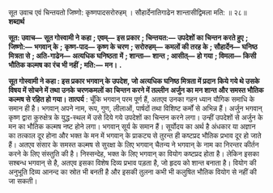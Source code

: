  

सूत उवाच एवं चिन्तयतो जिष्णो: कृष्णपादसरोरुहम् । सौहार्देनातिगाढेन शान्तासीद्विमला मति: ॥ २८॥ **शब्दार्थ** 

**सूत: उवाच—** **सूत गोस्वामी ने कहा** **; एवम्—** **इस प्रकार** **; चिन्तयत:—** **उपदेशों का चिन्तन करते हुए** **; जिष्णो:—** **भगवान् के** **;** **कृष्ण-पाद—** **कृष्ण के चरण** **; सरोरुहम्—** **कमलों की तरह के** **; सौहार्देन—** **घनिष्ठ मित्रता से** **; अति-गाढेन—** **अत्यधिक घनिष्ठता** **में** **; शान्ता—** **शान्त** **; आसीत्—** **हो गया** **; विमला—** **किसी भौतिक कल्मष का रंच भी नहीं** **; मति:—** **मन।** **.** 

**सूत गोस्वामी ने कहा : इस प्रकार भगवान् के उपदेश, जो अत्यधिक घनिष्ठ मित्रता में प्रदान** **किये गये थे उसके विषय में सोचने में तथा उनके चरणकमलों का चिन्तन करने में तल्लीन** **अर्जुन का मन शान्त और समस्त भौतिक कल्मष से रहित हो गया।** **तात्पर्य** : चूँकि भगवान् परम पूर्ण हैं, अतएव उनका गहन ध्यान यौगिक समाधि के समान ही है। भगवान् अपने नाम, रूप, गुण, लीलाओं, पार्षदों तथा विशिष्ट कर्मों से अभिन्न हैं। अर्जुन भगवान् कृष्ण द्वारा कुरुक्षेत्र के युद्ध-स्थल में उसे दिये गये उपदेशों का चिन्तन करने लगा। उन्हीं उपदेशों से अर्जुन के मन का भौतिक कल्मष नष्ट होने लगा। भगवान् सूर्य के समान हैं। सूर्योदय का अर्थ है अंधकार या अज्ञान का तत्काल दूर होना और भक्त के मन में भगवान् के प्राकट्य से तुरन्त ही कष्टप्रद भौतिक प्रभाव दूर हो जाते हैं। अतएव संसार के समस्त कल्मष से सुरक्षा के लिए भगवान् चैतन्य ने भगवान् के नाम का निरन्तर कीर्तन करने के लिए संस्तुति की है। निस्सन्देह, भक्त के लिए भगवान् का वियोग कष्टप्रद होता है। लेकिन इसका सश्बन्ध भगवान् से है, अतएव इसका विशेष दिव्य प्रभाव पड़ता है, जो हृदय को शान्त बनाता है। वियोग की अनुभूति दिव्य आनन्द का स्रोत भी बनती है और इसकी तुलना कभी भी कलुषित भौतिक वियोग से नहीं की जा सकती। 